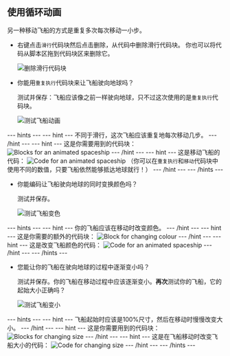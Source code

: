 ## 使用循环动画

另一种移动飞船的方式是重复多次每次移动一小步。

+ 右键点击`滑行`代码块然后点击删除，从代码中删除滑行代码块。 你也可以将代码从脚本区拖到代码块区来删除它。
    
    ![删除滑行代码块](images/space-delete-glide.png)

+ 你能用`重复执行`代码块来让飞船驶向地球吗？
    
    测试并保存：飞船应该像之前一样驶向地球，只不过这次使用的是`重复执行`代码块。
    
    ![测试飞船动画](images/space-animate-stage.png)

--- hints --- --- hint --- 不同于滑行，这次飞船应该重复地每次移动几步。 --- /hint --- --- hint --- 这是你需要用到的代码块： ![Blocks for an animated spaceship](images/space-repeat-blocks.png) --- /hint --- --- hint --- 这是移动飞船的代码： ![Code for an animated spaceship](images/space-repeat-code.png) （你可以在`重复执行`和`移动`代码块中使用不同的数值，只要飞船依然能够抵达地球就行！） --- /hint --- --- /hints ---

+ 你能编码让飞船驶向地球的同时变换颜色吗？
    
    测试并保存。
    
    ![测试飞船变色](images/space-colour-test.png)

--- hints --- --- hint --- 你的飞船应该在移动时改变颜色。 --- /hint --- --- hint --- 这是你需要的额外的代码块： ![Block for changing colour](images/space-colour-blocks.png) --- /hint --- --- hint --- 这是改变飞船颜色的代码： ![Code for an animated spaceship](images/space-colour-code.png) --- /hint --- --- /hints ---

+ 您能让你的飞船在驶向地球的过程中逐渐变小吗？
    
    测试并保存。你的飞船在移动过程中应该逐渐变小。**再次**测试你的飞船，它的起始大小正确吗？
    
    ![测试飞船变小](images/space-size-test.png)

--- hints --- --- hint --- 飞船起始时应该是100%尺寸，然后在移动时慢慢改变大小。 --- /hint --- --- hint --- 这是你需要用到的代码块： ![Blocks for changing size](images/space-size-blocks.png) --- /hint --- --- hint --- 这是在飞船移动时改变飞船大小的代码： ![Code for changing size](images/space-size-code.png) --- /hint --- --- /hints ---